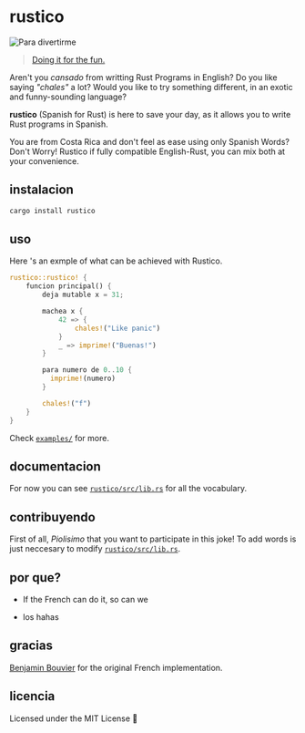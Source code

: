 # rustico

![Para divertirme](https://raw.githubusercontent.com/UltiRequiem/rustico/e9e5c1c50f566f1946d9e506bb501b2e78cb551c/para_divertirme.png)

> [Doing it for the fun.](https://youtu.be/v3rOpmlpFsM)

Aren't you _cansado_ from writting Rust Programs in English? Do you like saying
_"chales"_ a lot? Would you like to try something different, in an exotic and
funny-sounding language?

**rustico** (Spanish for Rust) is here to save your day, as it allows you to
write Rust programs in Spanish.

You are from Costa Rica and don't feel as ease using only Spanish Words? Don't
Worry! Rustico if fully compatible English-Rust, you can mix both at your
convenience.

## instalacion

```sh
cargo install rustico
```

## uso

Here 's an exmple of what can be achieved with Rustico.

```rust
rustico::rustico! {
    funcion principal() {
        deja mutable x = 31;

        machea x {
            42 => {
                chales!("Like panic")
            }
            _ => imprime!("Buenas!")
        }

        para numero de 0..10 {
          imprime!(numero)
        }

        chales!("f")
    }
}
```

Check [`examples/`](./examples) for more.

## documentacion

For now you can see [`rustico/src/lib.rs`](./rustico/src/lib.rs) for all the
vocabulary.

## contribuyendo

First of all, _Piolisimo_ that you want to participate in this joke! To add
words is just neccesary to modify [`rustico/src/lib.rs`](./rustico/src/lib.rs).

## por que?

- If the French can do it, so can we

- los hahas

## gracias

[Benjamin Bouvier](https://github.com/bnjbvr) for the original French
implementation.

## licencia

Licensed under the MIT License 📄
